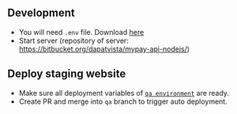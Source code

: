 ## Development

- You will need `.env` file. Download [here](https://bitbucket.org/dapatvista/dapat-admin-website/downloads/)
- Start server (repository of server: https://bitbucket.org/dapatvista/mypay-api-nodejs/)

## Deploy staging website

- Make sure all deployment variables of [`qa environment`](https://bitbucket.org/dapatvista/dapat-admin-website/admin/addon/admin/pipelines/deployment-settings) are ready.
- Create PR and merge into `qa` branch to trigger auto deployment.
